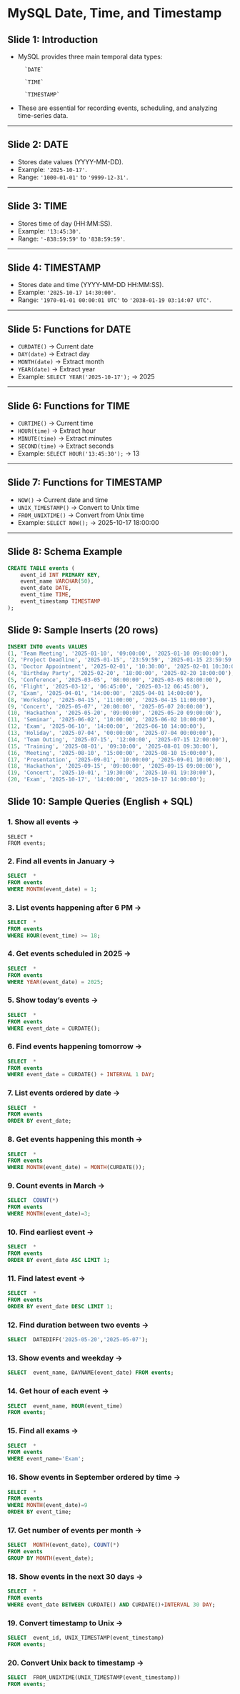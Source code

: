 # MySQL Date, Time, and Timestamp

## Slide 1: Introduction
- MySQL provides three main temporal data types: 

		`DATE`
		
		`TIME`
		
		`TIMESTAMP`
	
- These are essential for recording events, scheduling, and analyzing time-series data.

----

## Slide 2: DATE
- Stores date values (YYYY-MM-DD).
- Example: `'2025-10-17'`.
- Range: `'1000-01-01'` to `'9999-12-31'`.

-----

## Slide 3: TIME
- Stores time of day (HH:MM:SS).
- Example: `'13:45:30'`.
- Range: `'-838:59:59'` to `'838:59:59'`.

----

## Slide 4: TIMESTAMP
- Stores date and time (YYYY-MM-DD HH:MM:SS).
- Example: `'2025-10-17 14:30:00'`.
- Range: `'1970-01-01 00:00:01 UTC'` to `'2038-01-19 03:14:07 UTC'`.

----

## Slide 5: Functions for DATE
- `CURDATE()` → Current date
- `DAY(date)` → Extract day
- `MONTH(date)` → Extract month
- `YEAR(date)` → Extract year
- Example: `SELECT YEAR('2025-10-17');` → 2025

----

## Slide 6: Functions for TIME
- `CURTIME()` → Current time
- `HOUR(time)` → Extract hour
- `MINUTE(time)` → Extract minutes
- `SECOND(time)` → Extract seconds
- Example: `SELECT HOUR('13:45:30');` → 13

-----

## Slide 7: Functions for TIMESTAMP
- `NOW()` → Current date and time
- `UNIX_TIMESTAMP()` → Convert to Unix time
- `FROM_UNIXTIME()` → Convert from Unix time
- Example: `SELECT NOW();` → 2025-10-17 18:00:00

-----

## Slide 8: Schema Example
```sql
CREATE TABLE events (
    event_id INT PRIMARY KEY,
    event_name VARCHAR(50),
    event_date DATE,
    event_time TIME,
    event_timestamp TIMESTAMP
);
```

## Slide 9: Sample Inserts (20 rows)
```sql
INSERT INTO events VALUES
(1, 'Team Meeting', '2025-01-10', '09:00:00', '2025-01-10 09:00:00'),
(2, 'Project Deadline', '2025-01-15', '23:59:59', '2025-01-15 23:59:59'),
(3, 'Doctor Appointment', '2025-02-01', '10:30:00', '2025-02-01 10:30:00'),
(4, 'Birthday Party', '2025-02-20', '18:00:00', '2025-02-20 18:00:00'),
(5, 'Conference', '2025-03-05', '08:00:00', '2025-03-05 08:00:00'),
(6, 'Flight', '2025-03-12', '06:45:00', '2025-03-12 06:45:00'),
(7, 'Exam', '2025-04-01', '14:00:00', '2025-04-01 14:00:00'),
(8, 'Workshop', '2025-04-15', '11:00:00', '2025-04-15 11:00:00'),
(9, 'Concert', '2025-05-07', '20:00:00', '2025-05-07 20:00:00'),
(10, 'Hackathon', '2025-05-20', '09:00:00', '2025-05-20 09:00:00'),
(11, 'Seminar', '2025-06-02', '10:00:00', '2025-06-02 10:00:00'),
(12, 'Exam', '2025-06-10', '14:00:00', '2025-06-10 14:00:00'),
(13, 'Holiday', '2025-07-04', '00:00:00', '2025-07-04 00:00:00'),
(14, 'Team Outing', '2025-07-15', '12:00:00', '2025-07-15 12:00:00'),
(15, 'Training', '2025-08-01', '09:30:00', '2025-08-01 09:30:00'),
(16, 'Meeting', '2025-08-10', '15:00:00', '2025-08-10 15:00:00'),
(17, 'Presentation', '2025-09-01', '10:00:00', '2025-09-01 10:00:00'),
(18, 'Hackathon', '2025-09-15', '09:00:00', '2025-09-15 09:00:00'),
(19, 'Concert', '2025-10-01', '19:30:00', '2025-10-01 19:30:00'),
(20, 'Exam', '2025-10-17', '14:00:00', '2025-10-17 14:00:00');
```

## Slide 10: Sample Queries (English + SQL)

### 1. Show all events → 

```mysql
SELECT * 
FROM events;
```

### 2. Find all events in January → 

```sql
SELECT  * 
FROM events 
WHERE MONTH(event_date) = 1;
```

### 3. List events happening after 6 PM → 

```sql
SELECT  * 
FROM events 
WHERE HOUR(event_time) >= 18;
```


### 4. Get events scheduled in 2025 → 

```sql
SELECT  * 
FROM events 
WHERE YEAR(event_date) = 2025;
```

### 5. Show today’s events → 

```sql
SELECT  * 
FROM events 
WHERE event_date = CURDATE();
```

### 6. Find events happening tomorrow → 

```sql
SELECT  * 
FROM events 
WHERE event_date = CURDATE() + INTERVAL 1 DAY;
```

### 7. List events ordered by date → 

```sql
SELECT  * 
FROM events 
ORDER BY event_date;
```

### 8. Get events happening this month → 

```sql
SELECT  * 
FROM events 
WHERE MONTH(event_date) = MONTH(CURDATE());
```

### 9. Count events in March → 

```sql
SELECT  COUNT(*) 
FROM events 
WHERE MONTH(event_date)=3;
```

### 10. Find earliest event → 

```sql
SELECT  * 
FROM events 
ORDER BY event_date ASC LIMIT 1;
```

### 11. Find latest event → 

```sql
SELECT  * 
FROM events 
ORDER BY event_date DESC LIMIT 1;
```

### 12. Find duration between two events → 

```sql
SELECT  DATEDIFF('2025-05-20','2025-05-07');
```

### 13. Show events and weekday → 

```sql
SELECT  event_name, DAYNAME(event_date) FROM events;
```

### 14. Get hour of each event → 

```sql
SELECT  event_name, HOUR(event_time) 
FROM events;
```

### 15. Find all exams → 

```sql
SELECT  * 
FROM events 
WHERE event_name='Exam';
```

### 16. Show events in September ordered by time → 

```sql
SELECT  * 
FROM events 
WHERE MONTH(event_date)=9 
ORDER BY event_time;
```

### 17. Get number of events per month → 

```sql
SELECT  MONTH(event_date), COUNT(*) 
FROM events 
GROUP BY MONTH(event_date);
```

### 18. Show events in the next 30 days → 

```sql
SELECT  * 
FROM events 
WHERE event_date BETWEEN CURDATE() AND CURDATE()+INTERVAL 30 DAY;
```

### 19. Convert timestamp to Unix → 

```sql
SELECT  event_id, UNIX_TIMESTAMP(event_timestamp) 
FROM events;
```

### 20. Convert Unix back to timestamp → 

```sql
SELECT  FROM_UNIXTIME(UNIX_TIMESTAMP(event_timestamp)) 
FROM events;
```
